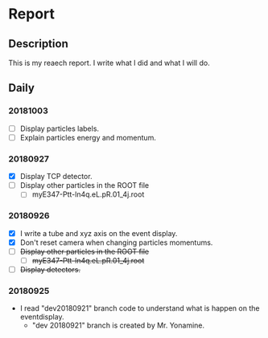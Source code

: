 # Report

## Description

This is my reaech report. I write what I did and what I will do.

## Daily

### 20181003
- [ ] Display particles labels.
- [ ] Explain particles energy and momentum.

### 20180927
- [x] Display TCP detector.
- [ ] Display other particles in the ROOT file
    - [ ] myE347-Ptt-ln4q.eL.pR.01_4j.root

### 20180926
- [x] I write a tube and xyz axis on the event display.
- [x] Don't reset camera when changing particles momentums.
- [ ] ~~Display other particles in the ROOT file~~
    - [ ] ~~myE347-Ptt-ln4q.eL.pR.01_4j.root~~
- [ ] ~~Display detectors.~~
### 20180925
* I read "dev20180921" branch code to understand what is happen on the eventdisplay.
    * "dev 20180921" branch is created by Mr. Yonamine.